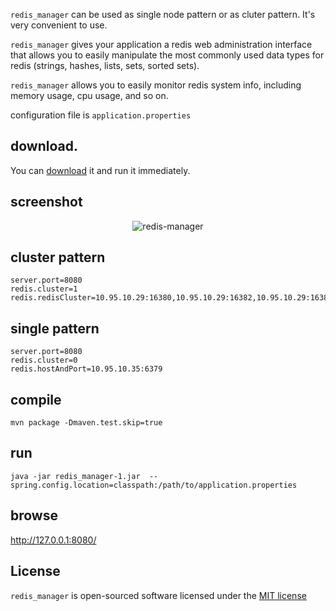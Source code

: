 `redis_manager` can be used as single node pattern or as cluter pattern. It's very convenient to use.

`redis_manager` gives your application a redis web administration interface that allows you to easily manipulate the most commonly used data types for redis (strings, hashes, lists, sets, sorted sets).

`redis_manager` allows you to easily monitor redis system info, including memory usage, cpu usage, and so on.

configuration file is `application.properties`

## download.   
   You can [download](http://www.hohode.com/resource/redis/redis_manager.zip) it and run it immediately.  
   
   
## screenshot
<p align="center"><img src="http://www.hohode.com/resource/redis/rm1.png" alt="redis-manager"></p>

## cluster pattern
```
server.port=8080
redis.cluster=1
redis.redisCluster=10.95.10.29:16380,10.95.10.29:16382,10.95.10.29:16384
```

## single pattern
```
server.port=8080
redis.cluster=0
redis.hostAndPort=10.95.10.35:6379
```

## compile 
```
mvn package -Dmaven.test.skip=true
```
## run
```
java -jar redis_manager-1.jar  --spring.config.location=classpath:/path/to/application.properties
```

## browse
http://127.0.0.1:8080/


## License
`redis_manager` is open-sourced software licensed under the [MIT license](http://opensource.org/licenses/MIT)
